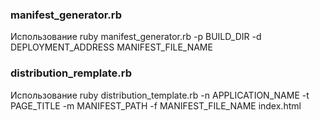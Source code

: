 ### manifest_generator.rb
Использование 
ruby manifest_generator.rb -p BUILD_DIR -d DEPLOYMENT_ADDRESS MANIFEST_FILE_NAME

### distribution_remplate.rb
Использование 
ruby distribution_template.rb -n APPLICATION_NAME -t PAGE_TITLE -m MANIFEST_PATH -f MANIFEST_FILE_NAME index.html